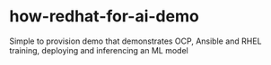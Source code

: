 # how-redhat-for-ai-demo
Simple to provision demo that demonstrates OCP, Ansible and RHEL training, deploying and inferencing an ML model
